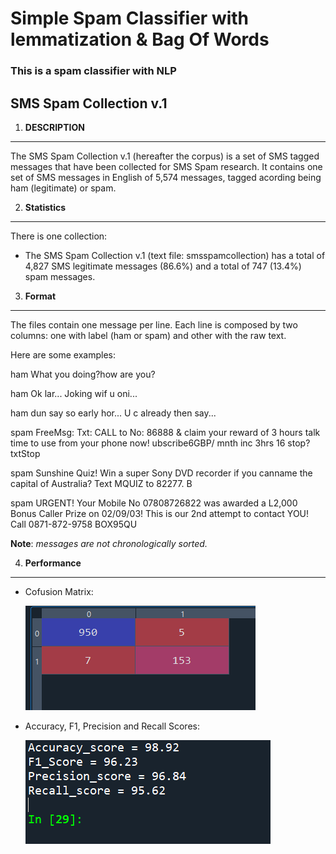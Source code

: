 # Simple Spam Classifier with lemmatization & Bag Of Words
### This is a spam classifier with NLP

SMS Spam Collection v.1
-------------------------

1. **DESCRIPTION**
--------------

The SMS Spam Collection v.1 (hereafter the corpus) is a set of SMS tagged messages that have been collected for SMS Spam research. It contains one set of SMS messages in English of 5,574 messages, tagged acording being ham (legitimate) or spam. 



2. **Statistics**
---------------

There is one collection:

- The SMS Spam Collection v.1 (text file: smsspamcollection) has a total of 4,827 SMS legitimate messages (86.6%) and a total of 747 (13.4%) spam messages.


3. **Format**
-----------

The files contain one message per line. 
Each line is composed by two columns: one with label (ham or spam) and other with the raw text. 

Here are some examples:

ham   What you doing?how are you?

ham   Ok lar... Joking wif u oni...

ham   dun say so early hor... U c already then say...

spam   FreeMsg: Txt: CALL to No: 86888 & claim your reward of 3 hours talk time to use from your phone now! ubscribe6GBP/ mnth inc 3hrs 16 stop?txtStop

spam   Sunshine Quiz! Win a super Sony DVD recorder if you canname the capital of Australia? Text MQUIZ to 82277. B

spam   URGENT! Your Mobile No 07808726822 was awarded a L2,000 Bonus Caller Prize on 02/09/03! This is our 2nd attempt to contact YOU! Call 0871-872-9758 BOX95QU


**Note**: *messages are not chronologically sorted.*



4. **Performance**
---------------
* Cofusion Matrix:

    ![Confusion Matrix](images/Confusion.PNG)
    

* Accuracy, F1, Precision and Recall Scores:

    ![Performance](images/Performance.PNG)
    



